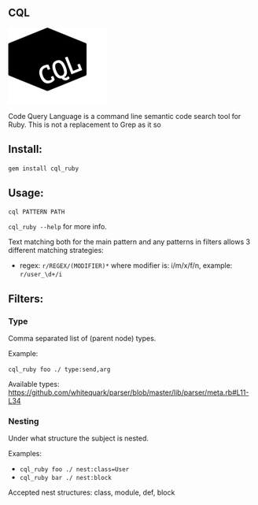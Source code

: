 CQL
---

![Logo](assets/cql_logo_small.png)

Code Query Language is a command line semantic code search tool for Ruby. This is not a replacement to Grep as it so

## Install:

```bash
gem install cql_ruby
```

## Usage:

```
cql PATTERN PATH
```

`cql_ruby --help` for more info.

Text matching both for the main pattern and any patterns in filters allows 3 different matching strategies:

- regex: `r/REGEX/(MODIFIER)*` where modifier is: i/m/x/f/n, example: `r/user_\d+/i` 

## Filters:

### Type

Comma separated list of (parent node) types.

Example:

`cql_ruby foo ./ type:send,arg`

Available types: https://github.com/whitequark/parser/blob/master/lib/parser/meta.rb#L11-L34
 
### Nesting

Under what structure the subject is nested.

Examples:

- `cql_ruby foo ./ nest:class=User`
- `cql_ruby bar ./ nest:block`

Accepted nest structures: class, module, def, block
